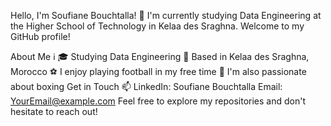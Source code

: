 Hello, I'm Soufiane Bouchtalla! 👋
I'm currently studying Data Engineering at the Higher School of Technology in Kelaa des Sraghna. Welcome to my GitHub profile!

About Me ℹ️
🎓 Studying Data Engineering
📍 Based in Kelaa des Sraghna, Morocco
⚽️ I enjoy playing football in my free time
🥊 I'm also passionate about boxing
Get in Touch 📫
LinkedIn: Soufiane Bouchtalla
Email: YourEmail@example.com
Feel free to explore my repositories and don't hesitate to reach out!

